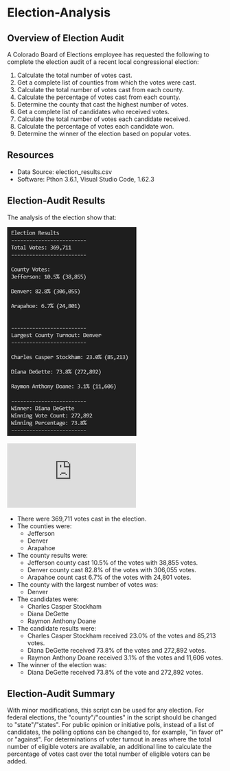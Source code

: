 # Election-Analysis

## Overview of Election Audit
A Colorado Board of Elections employee has requested the following to complete the election audit of a recent local congressional election:

1. Calculate the total number of votes cast.
2. Get a complete list of counties from which the votes were cast.
3. Calculate the total number of votes cast from each county.
4. Calculate the percentage of votes cast from each county.
5. Determine the county that cast the highest number of votes.
6. Get a complete list of candidates who received votes.
7. Calculate the total number of votes each candidate received.
8. Calculate the percentage of votes each candidate won.
9. Determine the winner of the election based on popular votes.


## Resources
- Data Source: election_results.csv
- Software: Pthon 3.6.1, Visual Studio Code, 1.62.3

## Election-Audit Results
The analysis of the election show that:

![election-results_command-line.png](https://github.com/lexyzhong/election-analysis/blob/main/Resources/election-results_command-line.png)

![election_analysis.txt](https://github.com/lexyzhong/election-analysis/blob/main/analysis/election_analysis.txt)

- There were 369,711 votes cast in the election.
- The counties were:
    - Jefferson
    - Denver
    - Arapahoe
- The county results were:
    - Jefferson county cast 10.5% of the votes with 38,855 votes.
    - Denver county cast 82.8% of the votes with 306,055 votes.
    - Arapahoe count cast 6.7% of the votes with 24,801 votes.
- The county with the largest number of votes was:
    - Denver
- The candidates were:
    - Charles Casper Stockham
    - Diana DeGette
    - Raymon Anthony Doane
- The candidate results were:
    - Charles Casper Stockham received 23.0% of the votes and 85,213 votes.
    - Diana DeGette received 73.8% of the votes and 272,892 votes.
    - Raymon Anthony Doane received 3.1% of the votes and 11,606 votes.
- The winner of the election was:
    - Diana DeGette received 73.8% of the vote and 272,892 votes.

## Election-Audit Summary
With minor modifications, this script can be used for any election. For federal elections, the "county"/"counties" in the script should be changed to "state"/"states". For public opinion or initiative polls, instead of a list of candidates, the polling options can be changed to, for example, "in favor of" or "against". For determinations of voter turnout in areas where the total number of eligible voters are available, an additional line to calculate the percentage of votes cast over the total number of eligible voters can be added.
